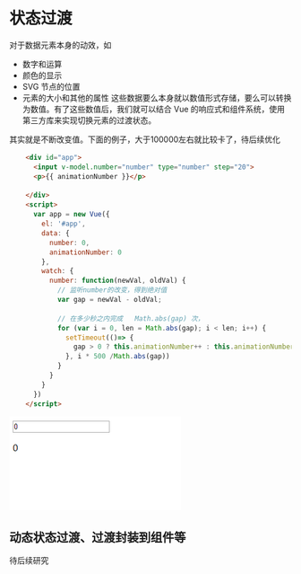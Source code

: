 # 状态过渡
对于数据元素本身的动效，如
- 数字和运算
- 颜色的显示
- SVG 节点的位置
- 元素的大小和其他的属性
这些数据要么本身就以数值形式存储，要么可以转换为数值。有了这些数值后，我们就可以结合 Vue 的响应式和组件系统，使用第三方库来实现切换元素的过渡状态。

其实就是不断改变值。下面的例子，大于100000左右就比较卡了，待后续优化
```html
    <div id="app">
      <input v-model.number="number" type="number" step="20">
      <p>{{ animationNumber }}</p>

    </div>
    <script>
      var app = new Vue({
        el: '#app',
        data: {
          number: 0,
          animationNumber: 0
        },
        watch: {
          number: function(newVal, oldVal) {
            // 监听number的改变，得到绝对值
            var gap = newVal - oldVal;

            // 在多少秒之内完成   Math.abs(gap) 次，
            for (var i = 0, len = Math.abs(gap); i < len; i++) {
              setTimeout(()=> {
                gap > 0 ? this.animationNumber++ : this.animationNumber--
              }, i * 500 /Math.abs(gap))            
            }
          }
        }
      })
    </script>
```

![1_1_数字状态过渡.gif](images/1_1_数字状态过渡.gif)

## 动态状态过渡、过渡封装到组件等
待后续研究
